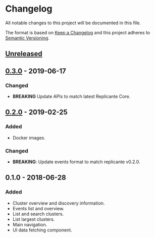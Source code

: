 # Changelog
All notable changes to this project will be documented in this file.

The format is based on [Keep a Changelog](http://keepachangelog.com/en/1.0.0/)
and this project adheres to [Semantic Versioning](http://semver.org/spec/v2.0.0.html).

## [Unreleased]

## [0.3.0] - 2019-06-17
### Changed
- **BREAKING** Update APIs to match latest Replicante Core.

## [0.2.0] - 2019-02-25
### Added
- Docker images.

### Changed
- **BREAKING**: Update events format to match replicante v0.2.0.

## 0.1.0 - 2018-06-28
### Added
- Cluster overview and discovery information.
- Events list and overview.
- List and search clusters.
- List largest clusters.
- Main navigation.
- UI data fetching component.


[Unreleased]: https://github.com/replicante-io/replicante/compare/v0.3.0...HEAD
[0.3.0]: https://github.com/replicante-io/replicante/compare/v0.2.0...v0.3.0
[0.2.0]: https://github.com/replicante-io/replicante/compare/v0.1.0...v0.2.0
